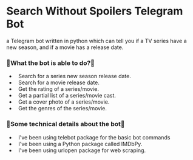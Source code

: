 # Search Without Spoilers Telegram Bot

a Telegram bot written in python which can tell you if a TV series have a new season, and if a movie has a release date.

<h3>🤖What the bot is able to do?🤖</h3>

- &nbsp; Search for a series new season release date.
- &nbsp; Search for a movie release date.
- &nbsp; Get the rating of a series/movie.
- &nbsp; Get a partial list of a series/movie cast.
- &nbsp; Get a cover photo of a series/movie.
- &nbsp; Get the genres of the series/movie.

<h3>🔧Some technical details about the bot🔧</h3>

- &nbsp; I've been using telebot package for the basic bot commands
- &nbsp; I've been using a Python package called IMDbPy.
- &nbsp; I've been using urlopen package for web scraping.